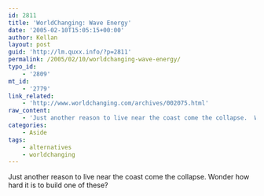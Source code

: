```yaml
---
id: 2811
title: 'WorldChanging: Wave Energy'
date: '2005-02-10T15:05:15+00:00'
author: Kellan
layout: post
guid: 'http://lm.quxx.info/?p=2811'
permalink: /2005/02/10/worldchanging-wave-energy/
typo_id:
    - '2809'
mt_id:
    - '2779'
link_related:
    - 'http://www.worldchanging.com/archives/002075.html'
raw_content:
    - 'Just another reason to live near the coast come the collapse.  Wonder how hard it is to build one of these?'
categories:
    - Aside
tags:
    - alternatives
    - worldchanging
---
```


Just another reason to live near the coast come the collapse. Wonder how hard it is to build one of these?